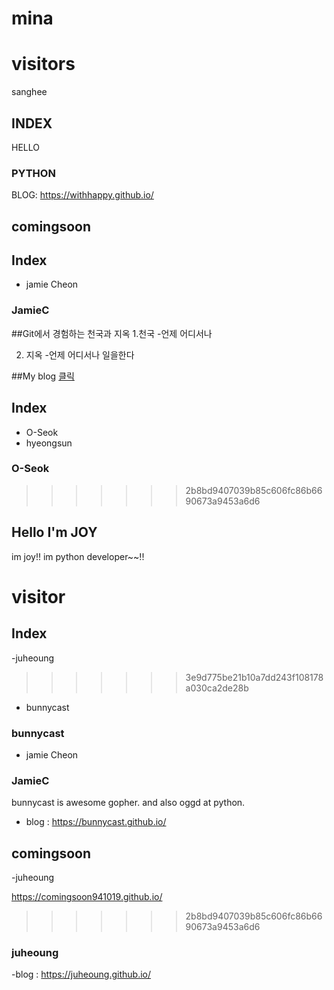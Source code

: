 # mina
# visitors
sanghee




## INDEX
HELLO

### PYTHON

BLOG: https://withhappy.github.io/

## comingsoon
## Index
- jamie Cheon

### JamieC




##Git에서 경험하는 천국과 지옥
1.천국
 -언제 어디서나

2. 지옥
 -언제 어디서나 일을한다

##My blog
[클릭](https://sensewan.github.io/)

## Index

- O-Seok
- hyeongsun

### O-Seok
>>>>>>> 2b8bd9407039b85c606fc86b6690673a9453a6d6

## Hello I'm JOY


im joy!!
im python developer~~!!
# visitor

## Index



-juheoung

>>>>>>> 3e9d775be21b10a7dd243f108178a030ca2de28b

 - bunnycast

### bunnycast

- jamie Cheon

### JamieC

bunnycast is awesome gopher. and also oggd at python.

- blog : https://bunnycast.github.io/


## comingsoon
-juheoung


https://comingsoon941019.github.io/


>>>>>>> 2b8bd9407039b85c606fc86b6690673a9453a6d6
### juheoung
-blog : https://juheoung.github.io/
